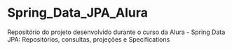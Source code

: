 # Spring_Data_JPA_Alura
Repositório do projeto desenvolvido durante o curso da Alura - Spring Data JPA: Repositórios, consultas, projeções e Specifications
